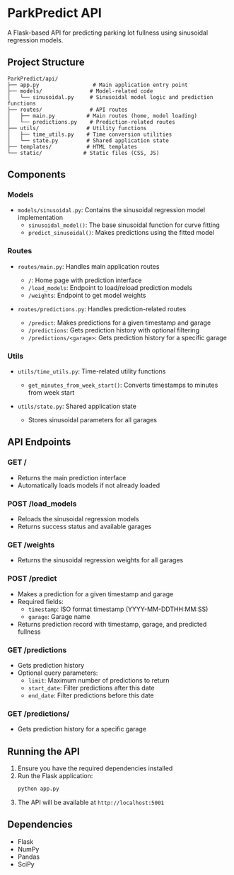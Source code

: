 # ParkPredict API

A Flask-based API for predicting parking lot fullness using sinusoidal regression models.

## Project Structure

```
ParkPredict/api/
├── app.py                 # Main application entry point
├── models/               # Model-related code
│   └── sinusoidal.py     # Sinusoidal model logic and prediction functions
├── routes/               # API routes
│   ├── main.py          # Main routes (home, model loading)
│   └── predictions.py    # Prediction-related routes
├── utils/               # Utility functions
│   ├── time_utils.py    # Time conversion utilities
│   └── state.py         # Shared application state
├── templates/           # HTML templates
└── static/             # Static files (CSS, JS)
```

## Components

### Models
- `models/sinusoidal.py`: Contains the sinusoidal regression model implementation
  - `sinusoidal_model()`: The base sinusoidal function for curve fitting
  - `predict_sinusoidal()`: Makes predictions using the fitted model

### Routes
- `routes/main.py`: Handles main application routes
  - `/`: Home page with prediction interface
  - `/load_models`: Endpoint to load/reload prediction models
  - `/weights`: Endpoint to get model weights

- `routes/predictions.py`: Handles prediction-related routes
  - `/predict`: Makes predictions for a given timestamp and garage
  - `/predictions`: Gets prediction history with optional filtering
  - `/predictions/<garage>`: Gets prediction history for a specific garage

### Utils
- `utils/time_utils.py`: Time-related utility functions
  - `get_minutes_from_week_start()`: Converts timestamps to minutes from week start

- `utils/state.py`: Shared application state
  - Stores sinusoidal parameters for all garages

## API Endpoints

### GET /
- Returns the main prediction interface
- Automatically loads models if not already loaded

### POST /load_models
- Reloads the sinusoidal regression models
- Returns success status and available garages

### GET /weights
- Returns the sinusoidal regression weights for all garages

### POST /predict
- Makes a prediction for a given timestamp and garage
- Required fields:
  - `timestamp`: ISO format timestamp (YYYY-MM-DDTHH:MM:SS)
  - `garage`: Garage name
- Returns prediction record with timestamp, garage, and predicted fullness

### GET /predictions
- Gets prediction history
- Optional query parameters:
  - `limit`: Maximum number of predictions to return
  - `start_date`: Filter predictions after this date
  - `end_date`: Filter predictions before this date

### GET /predictions/<garage>
- Gets prediction history for a specific garage

## Running the API

1. Ensure you have the required dependencies installed
2. Run the Flask application:
   ```bash
   python app.py
   ```
3. The API will be available at `http://localhost:5001`

## Dependencies
- Flask
- NumPy
- Pandas
- SciPy